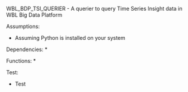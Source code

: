 WBL_BDP_TSI_QUERIER - A querier to query Time Series Insight data in WBL Big Data Platform


Assumptions:
* Assuming Python is installed on your system

Dependencies:
* 

Functions:
* 

Test:
* Test 





